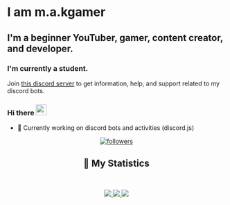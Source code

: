 # I am m.a.kgamer
## I'm a beginner YouTuber, gamer, content creator, and developer.
### I'm currently a student.

Join [this discord server](https://discord.gg/6AG26JGvJA) to get information, help, and support related to my discord bots.

### Hi there <img src="https://media.giphy.com/media/hvRJCLFzcasrR4ia7z/giphy.gif" width="25">

- 🌱 Currently working on discord bots and activities (discord.js)

<div align="center">
<p align="center">
<a href="https://github.com/makgamerofficial">
<img alt="followers" title="Follow Me" src="https://img.shields.io/github/followers/makgamerofficial?color=17ad71&labelColor=17ad71&style=for-the-badge&logo=github&label=Follow%20me"/></a>
</p>

## 🔖 My Statistics
&nbsp;
<p align="center">
<a href="https://github.com/makgamerofficial/">
<img src="https://github-readme-stats.vercel.app/api?username=makgamerofficial&hide=issues,prs&count_private=true&show_owner=true&show_icons=true&bg_color=0d1117&title_color=ffffff&text_color=ffffff&icon_color=00ff99&hide_border=true/" />
</a>
<a href="https://github.com/makgamerofficial/">
<img src="https://github-readme-stats.vercel.app/api/top-langs/?username=makgamerofficial&layout=compact&count_private=true&langs_count=8&card_width=445&bg_color=0d1117&title_color=ffffff&text_color=ffffff&icon_color=00ff99&hide_border=true/" />
</a>
<a href="https://github.com/makgamerofficial/">
<img src="https://github-readme-streak-stats.herokuapp.com?user=makgamerofficial&hide_border=true&background=0D1117&currStreakLabel=FFFFFF&sideLabels=FFFFFF&currStreakNum=FFFFFF&dates=FFFFFF&sideNums=FFFFFF&fire=00ff99&ring=00ff99&stroke=FFFFFFFF" />
</a>
</p>

</div>
